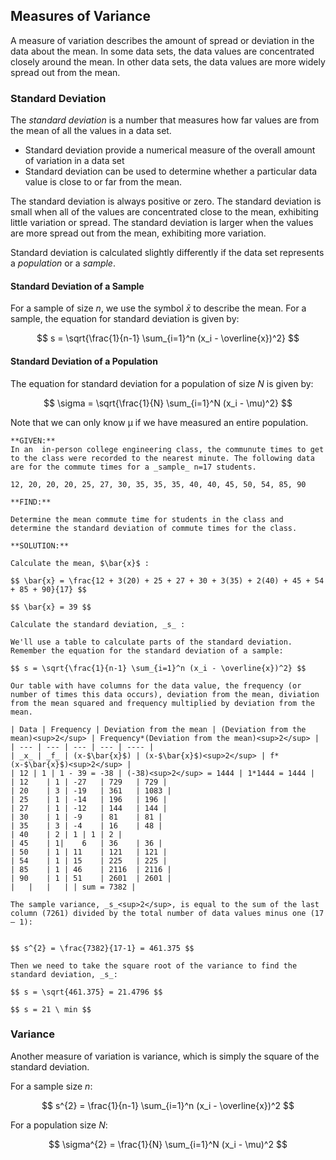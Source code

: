 ## Measures of Variance

A measure of variation describes the amount of spread or deviation in the data about the mean. In some data sets, the data values are concentrated closely around the mean. In other data sets, the data values are more widely spread out from the mean.

### Standard Deviation

The _standard deviation_ is a number that measures how far values are from the mean of all the values in a data set.

 * Standard deviation provide a numerical measure of the overall amount of variation in a data set
 * Standard deviation can be used to determine whether a particular data value is close to or far from the mean.

The standard deviation is always positive or zero. The standard deviation is small when all of the values are concentrated close to the mean, exhibiting little variation or spread. The standard deviation is larger when the values are more spread out from the mean, exhibiting more variation.

Standard deviation is calculated slightly differently if the data set represents a _population_ or a _sample_.

#### Standard Deviation of a Sample

For a sample of size $n$, we use the symbol $\bar{x}$ to describe the mean. For a sample, the equation for standard deviation is given by:

$$ s = \sqrt{\frac{1}{n-1} \sum_{i=1}^n (x_i - \overline{x})^2} $$

#### Standard Deviation of a Population

The equation for standard deviation for a population of size $N$ is given by:

$$ \sigma = \sqrt{\frac{1}{N} \sum_{i=1}^N (x_i - \mu)^2} $$

Note that we can only know µ if we have measured an entire population.

```{card} **Worked Example**
**GIVEN:**
In an  in-person college engineering class, the communute times to get to the class were recorded to the nearest minute. The following data are for the commute times for a _sample_ n=17 students.

12, 20, 20, 20, 25, 27, 30, 35, 35, 35, 40, 40, 45, 50, 54, 85, 90

**FIND:**

Determine the mean commute time for students in the class and determine the standard deviation of commute times for the class.

**SOLUTION:**

Calculate the mean, $\bar{x}$ :

$$ \bar{x} = \frac{12 + 3(20) + 25 + 27 + 30 + 3(35) + 2(40) + 45 + 54 + 85 + 90}{17} $$

$$ \bar{x} = 39 $$

Calculate the standard deviation, _s_ :

We'll use a table to calculate parts of the standard deviation. Remember the equation for the standard deviation of a sample:

$$ s = \sqrt{\frac{1}{n-1} \sum_{i=1}^n (x_i - \overline{x})^2} $$

Our table with have columns for the data value, the frequency (or number of times this data occurs), deviation from the mean, diviation from the mean squared and frequency multiplied by deviation from the mean.

| Data | Frequency | Deviation from the mean | (Deviation from the mean)<sup>2</sup> | Frequency*(Deviation from the mean)<sup>2</sup> |
| --- | --- | --- | --- | ---- |
| _x_ | _f_ | (x-$\bar{x}$) | (x-$\bar{x}$)<sup>2</sup> | f*(x-$\bar{x}$)<sup>2</sup> |
| 12 | 1 | 1 - 39 = -38 | (-38)<sup>2</sup> = 1444 | 1*1444 = 1444 |
| 12	| 1	| -27	| 729	| 729 |
| 20	| 3	| -19	| 361	| 1083 |
| 25	| 1	| -14	| 196	| 196 |
| 27	| 1	| -12	| 144	| 144 |
| 30	| 1	| -9	| 81	| 81 |
| 35	| 3	| -4	| 16	| 48 |
| 40	| 2	| 1	| 1	| 2 |
| 45	| 1| 	6	| 36	| 36 |
| 50	| 1	| 11	| 121	| 121 |
| 54	| 1	| 15	| 225	| 225 |
| 85	| 1	| 46	| 2116	| 2116 |
| 90	| 1	| 51	| 2601	| 2601 |
| 	| 	| 	| | sum = 7382 |

The sample variance, _s_<sup>2</sup>, is equal to the sum of the last column (7261) divided by the total number of data values minus one (17 – 1):


$$ s^{2} = \frac{7382}{17-1} = 461.375 $$

Then we need to take the square root of the variance to find the standard deviation, _s_:

$$ s = \sqrt{461.375} = 21.4796 $$

$$ s = 21 \ min $$

```

### Variance

Another measure of variation is variance, which is simply the square of the standard deviation.

For a sample size $n$:

$$ s^{2} = \frac{1}{n-1} \sum_{i=1}^n (x_i - \overline{x})^2 $$

For a population size $N$:

$$ \sigma^{2} = \frac{1}{N} \sum_{i=1}^N (x_i - \mu)^2 $$
